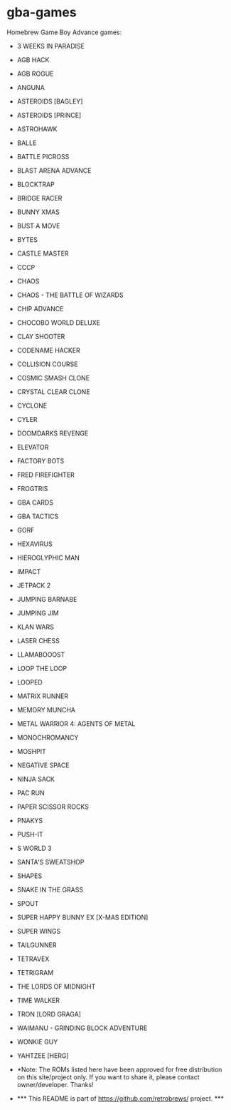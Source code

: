 # gba-games
Homebrew Game Boy Advance games:

 - 3 WEEKS IN PARADISE<br />
 - AGB HACK<br />
 - AGB ROGUE<br />
 - ANGUNA<br />
 - ASTEROIDS [BAGLEY]<br />
 - ASTEROIDS [PRINCE]<br />
 - ASTROHAWK<br />
 - BALLE<br />
 - BATTLE PICROSS<br />
 - BLAST ARENA ADVANCE<br />
 - BLOCKTRAP<br />
 - BRIDGE RACER<br />
 - BUNNY XMAS<br />
 - BUST A MOVE<br />
 - BYTES<br />
 - CASTLE MASTER<br />
 - CCCP<br />
 - CHAOS<br />
 - CHAOS  - THE BATTLE OF WIZARDS<br />
 - CHIP ADVANCE<br />
 - CHOCOBO WORLD DELUXE<br />
 - CLAY SHOOTER<br />
 - CODENAME HACKER<br />
 - COLLISION COURSE<br />
 - COSMIC SMASH CLONE<br />
 - CRYSTAL CLEAR CLONE<br />
 - CYCLONE<br />
 - CYLER<br />
 - DOOMDARKS REVENGE<br />
 - ELEVATOR<br />
 - FACTORY BOTS<br />
 - FRED FIREFIGHTER<br />
 - FROGTRIS<br />
 - GBA CARDS<br />
 - GBA TACTICS<br />
 - GORF<br />
 - HEXAVIRUS<br />
 - HIEROGLYPHIC MAN<br />
 - IMPACT<br />
 - JETPACK 2<br />
 - JUMPING BARNABE<br />
 - JUMPING JIM<br />
 - KLAN WARS<br />
 - LASER CHESS<br />
 - LLAMABOOOST<br />
 - LOOP THE LOOP<br />
 - LOOPED<br />
 - MATRIX RUNNER<br />
 - MEMORY MUNCHA<br />
 - METAL WARRIOR 4: AGENTS OF METAL<br />
 - MONOCHROMANCY<br />
 - MOSHPIT<br />
 - NEGATIVE SPACE<br />
 - NINJA SACK<br />
 - PAC RUN<br />
 - PAPER SCISSOR ROCKS<br />
 - PNAKYS<br />
 - PUSH-IT<br />
 - S WORLD 3<br />
 - SANTA'S SWEATSHOP<br />
 - SHAPES<br />
 - SNAKE IN THE GRASS<br />
 - SPOUT<br />
 - SUPER HAPPY BUNNY EX [X-MAS EDITION]<br />
 - SUPER WINGS<br />
 - TAILGUNNER<br />
 - TETRAVEX<br />
 - TETRIGRAM<br />
 - THE LORDS OF MIDNIGHT<br />
 - TIME WALKER<br />
 - TRON [LORD GRAGA]<br />
 - WAIMANU  - GRINDING BLOCK ADVENTURE<br />
 - WONKIE GUY<br />
 - YAHTZEE [HERG]<br />


- *Note: The ROMs listed here have been approved for free distribution on this site/project only. If you want to share it, please contact owner/developer. Thanks!

- *** This README is part of https://github.com/retrobrews/ project. ***
